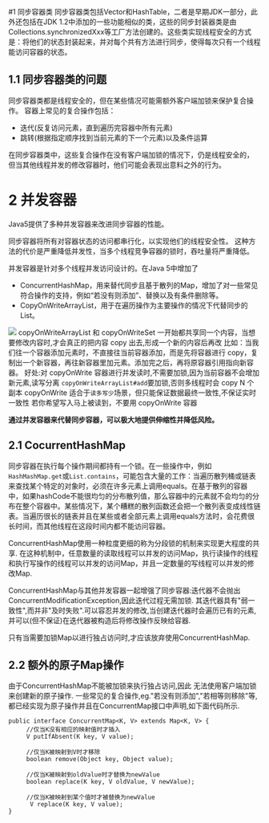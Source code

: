 #1 同步容器类
同步容器类包括Vector和HashTable，二者是早期JDK一部分，此外还包括在JDK 1.2中添加的一些功能相似的类，这些的同步封装器类是由Collections.synchronizedXxx等工厂方法创建的。这些类实现线程安全的方式是：将他们的状态封装起来，并对每个共有方法进行同步，使得每次只有一个线程能访问容器的状态。
## 1.1 同步容器类的问题
同步容器类都是线程安全的，但在某些情况可能需额外客户端加锁来保护复合操作。
容器上常见的复合操作包括：

- 迭代(反复访问元素，直到遍历完容器中所有元素)
- 跳转(根据指定顺序找到当前元素的下一个元素)以及条件运算

在同步容器类中，这些复合操作在没有客户端加锁的情况下，仍是线程安全的，
但当其他线程并发的修改容器时，他们可能会表现出意料之外的行为。
# 2 并发容器
Java5提供了多种并发容器来改进同步容器的性能。

同步容器将所有对容器状态的访问都串行化，以实现他们的线程安全性。
这种方法的代价是严重降低并发性，当多个线程竞争容器的锁时，吞吐量将严重降低。

并发容器是针对多个线程并发访问设计的。在Java 5中增加了

- ConcurrentHashMap，用来替代同步且基于散列的Map，增加了对一些常见符合操作的支持，例如“若没有则添加”、替换以及有条件删除等。
- CopyOnWriteArrayList，用于在遍历操作为主要操作的情况下代替同步的List。


![](https://upload-images.jianshu.io/upload_images/4685968-8f68228c343b71ef.png?imageMogr2/auto-orient/strip%7CimageView2/2/w/1240)
copyOnWriteArrayList 和 copyOnWriteSet 一开始都共享同一个内容，当想要修改内容时,才会真正的把内容 copy 出去,形成一个新的内容后再改
比如：当我们往一个容器添加元素时，不直接往当前容器添加，而是先将容器进行 copy，复制出一个新容器，再往新容器里加元素。添加完之后，再将原容器引用指向新容器。
好处:对 copyOnWrite 容器进行并发读时,不需要加锁,因为当前容器不会增加新元素,读写分离 
`copyOnWriteArrayList#add`要加锁,否则多线程时会 copy N 个副本
 copyOnWrite 适合于`读多写少`场景，但只能保证数据最终一致性,不保证实时一致性
若你希望写入马上被读到，不要用 copyOnWrite 容器 

**通过并发容器来代替同步容器，可以极大地提供伸缩性并降低风险。**
## 2.1 CocurrentHashMap
同步容器在执行每个操作期间都持有一个锁。在一些操作中，例如`HashMashMap.get`或`List.contains`，可能包含大量的工作：当遍历散列桶或链表来查找某个特定的对象时，必须在许多元素上调用equals。在基于散列的容器中，如果hashCode不能很均匀的分布散列值，那么容器中的元素就不会均匀的分布在整个容器中。某些情况下，某个糟糕的散列函数还会把一个散列表变成线性链表。当遍历很长的链表并且在某些或者全部元素上调用equals方法时，会花费很长时间，而其他线程在这段时间内都不能访问容器。

ConcurrentHashMap使用一种粒度更细的称为分段锁的机制来实现更大程度的共享.
在这种机制中，任意数量的读取线程可以并发的访问Map，执行读操作的线程和执行写操作的线程可以并发的访问Map，并且一定数量的写线程可以并发的修改Map.

ConcurrentHashMap与其他并发容器一起增强了同步容器:迭代器不会抛出ConcurrentModificationException,因此迭代过程无需加锁.
其迭代器具有"弱一致性",而并非"及时失败".可以容忍并发的修改,当创建迭代器时会遍历已有的元素,并可以(但不保证)在迭代器被构造后将修改操作反映给容器.

只有当需要加锁Map以进行独占访问时,才应该放弃使用ConcurrentHashMap.
## 2.2 额外的原子Map操作
由于ConcurrentHashMap不能被加锁来执行独占访问,因此 无法使用客户端加锁来创建新的原子操作.
一些常见的复合操作,eg."若没有则添加","若相等则移除"等,都已经实现为原子操作并且在ConcurrentMap接口中声明,如下面代码所示.

```
public interface ConcurrentMap<K, V> extends Map<K, V> {
     //仅当K没有相应的映射值时才插入
	 V putIfAbsent(K key, V value);
	 
     //仅当K被映射到V时才移除
     boolean remove(Object key, Object value);
     
	 //仅当K被映射到oldValue时才替换为newValue
	 boolean replace(K key, V oldValue, V newValue);
	 
	 //仅当K被映射到某个值时才被替换为newValue
	  V replace(K key, V value);
}
```



































































